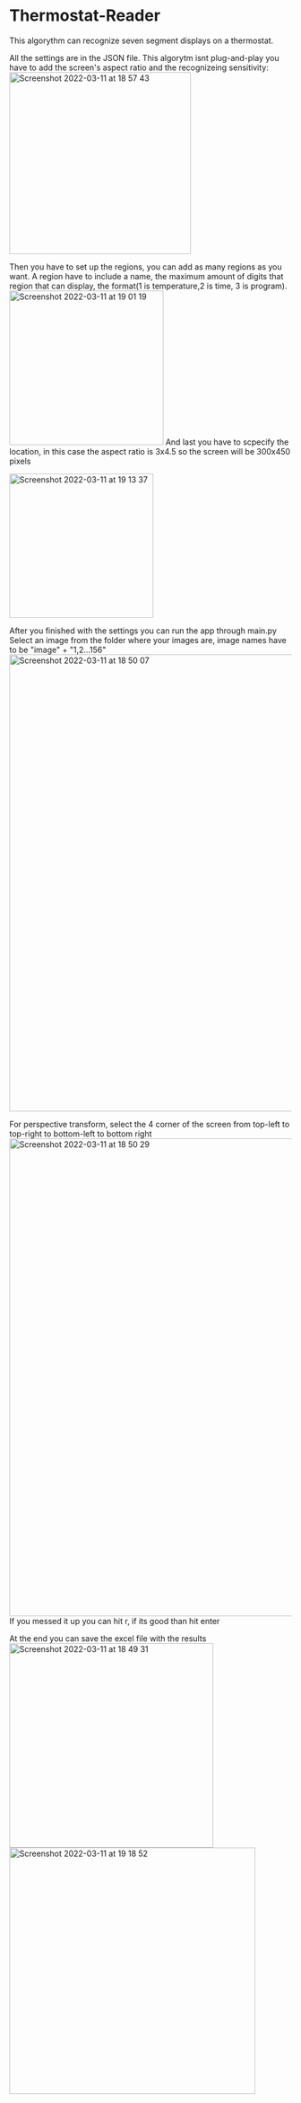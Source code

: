 # Thermostat-Reader
This algorythm can recognize seven segment displays on a thermostat. 

All the settings are in the JSON file.
This algorytm isnt plug-and-play you have to add the screen's aspect ratio and the recognizeing sensitivity:
<img width="324" alt="Screenshot 2022-03-11 at 18 57 43" src="https://user-images.githubusercontent.com/65023553/157923643-f77e4fb7-ad9a-451d-8eef-476af95ab62b.png">

Then you have to set up the regions, you can add as many regions as you want.
A region have to include a name, the maximum amount of digits that region that can display, the format(1 is temperature,2 is time, 3 is program).
<img width="275" alt="Screenshot 2022-03-11 at 19 01 19" src="https://user-images.githubusercontent.com/65023553/157924532-f26472fb-637a-419d-ac36-5f89b9091020.png">
And last you have to scpecify the location, in this case the aspect ratio is 3x4.5 so the screen will be 300x450 pixels

<img width="257" alt="Screenshot 2022-03-11 at 19 13 37" src="https://user-images.githubusercontent.com/65023553/157925855-dd42df05-361d-4678-b632-64b282d919bf.png">

After you finished with the settings you can run the app through main.py
Select an image from the folder where your images are, image names have to be "image" + "1,2...156"
<img width="814" alt="Screenshot 2022-03-11 at 18 50 07" src="https://user-images.githubusercontent.com/65023553/157925972-091d7769-e163-4f4e-9625-3172e475417d.png">

For perspective transform, select the 4 corner of the screen from top-left to top-right to bottom-left to bottom right
<img width="851" alt="Screenshot 2022-03-11 at 18 50 29" src="https://user-images.githubusercontent.com/65023553/157926021-f65b3c47-6c45-437c-9800-b3e126a13573.png">
If you messed it up you can hit r, if its good than hit enter

At the end you can save the excel file with the results
<img width="364" alt="Screenshot 2022-03-11 at 18 49 31" src="https://user-images.githubusercontent.com/65023553/157926441-ae237c97-6f92-4f42-bbcd-55af8fa26a05.png">
<img width="439" alt="Screenshot 2022-03-11 at 19 18 52" src="https://user-images.githubusercontent.com/65023553/157926634-cc7d2027-a050-4d75-938c-4e78d3dd59e3.png">

